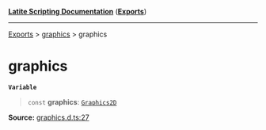 [**Latite Scripting Documentation**](../../README.md) ([**Exports**](../../exports.md))

---

[Exports](../../exports.md) > [graphics](../index.md) > graphics

# graphics

**`Variable`**

> `const` **graphics**: [`Graphics2D`](../interfaces/interface.Graphics2D.md)

**Source:** [graphics.d.ts:27](https://github.com/LatiteScripting/latitescripting.github.io/blob/0268f00/definitions/graphics.d.ts#L27)
